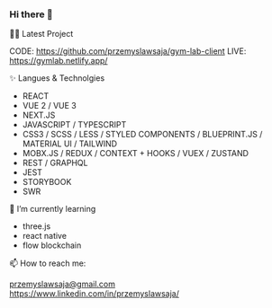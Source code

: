 ### Hi there 👋

👨‍💻 Latest Project

CODE: https://github.com/przemyslawsaja/gym-lab-client
LIVE: https://gymlab.netlify.app/

✨ Langues & Technolgies 

- REACT
- VUE 2 / VUE 3
- NEXT.JS
- JAVASCRIPT / TYPESCRIPT
- CSS3 / SCSS / LESS / STYLED COMPONENTS / BLUEPRINT.JS / MATERIAL UI / TAILWIND
- MOBX.JS / REDUX / CONTEXT + HOOKS / VUEX / ZUSTAND
- REST / GRAPHQL
- JEST
- STORYBOOK 
- SWR

🌱 I’m currently learning
- three.js
- react native
- flow blockchain

📫 How to reach me:

przemyslawsaja@gmail.com <br />
https://www.linkedin.com/in/przemyslawsaja/

